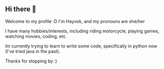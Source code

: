 ## Hi there 👋

Welcome to my profile :D
I'm Hayvok, and my pronouns are she/her

I have many hobbies/interests, including riding motorcycle, playing games, watching movies, coding, etc.

Im currently trying to learn to write some code, specifically in python now (I've tried java in the past).

Thanks for stopping by :)
<!--
**xHayvok/xHayvok** is a ✨ _special_ ✨ repository because its `README.md` (this file) appears on your GitHub profile.

Here are some ideas to get you started:

- 🔭 I’m currently working on ...
- 🌱 I’m currently learning ...
- 👯 I’m looking to collaborate on ...
- 🤔 I’m looking for help with ...
- 💬 Ask me about ...
- 📫 How to reach me: ...
- 😄 Pronouns: ...
- ⚡ Fun fact: ...
-->
